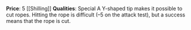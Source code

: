 **Price**: 5 [[Shilling]]
**Qualities**: Special
A Y-shaped tip makes it possible to cut ropes. Hitting the rope is difficult (–5 on the attack test), but a success means that the rope is cut.